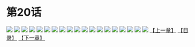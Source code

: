# 第20话
![](https://s1.baozimh.com/scomic/yuekanshaonuyeqijun-chunquan/0/24-snc2/1.jpg)
![](https://s1.baozimh.com/scomic/yuekanshaonuyeqijun-chunquan/0/24-snc2/2.jpg)
![](https://s1.baozimh.com/scomic/yuekanshaonuyeqijun-chunquan/0/24-snc2/3.jpg)
![](https://s1.baozimh.com/scomic/yuekanshaonuyeqijun-chunquan/0/24-snc2/4.jpg)
![](https://s1.baozimh.com/scomic/yuekanshaonuyeqijun-chunquan/0/24-snc2/5.jpg)
![](https://s1.baozimh.com/scomic/yuekanshaonuyeqijun-chunquan/0/24-snc2/6.jpg)
![](https://s1.baozimh.com/scomic/yuekanshaonuyeqijun-chunquan/0/24-snc2/7.jpg)
![](https://s1.baozimh.com/scomic/yuekanshaonuyeqijun-chunquan/0/24-snc2/8.jpg)
![](https://s1.baozimh.com/scomic/yuekanshaonuyeqijun-chunquan/0/24-snc2/9.jpg)
![](https://s1.baozimh.com/scomic/yuekanshaonuyeqijun-chunquan/0/24-snc2/10.jpg)
![](https://s1.baozimh.com/scomic/yuekanshaonuyeqijun-chunquan/0/24-snc2/11.jpg)
![](https://s1.baozimh.com/scomic/yuekanshaonuyeqijun-chunquan/0/24-snc2/12.jpg)
![](https://s1.baozimh.com/scomic/yuekanshaonuyeqijun-chunquan/0/24-snc2/13.jpg)
![](https://s1.baozimh.com/scomic/yuekanshaonuyeqijun-chunquan/0/24-snc2/14.jpg)
![](https://s1.baozimh.com/scomic/yuekanshaonuyeqijun-chunquan/0/24-snc2/15.jpg)
![](https://s1.baozimh.com/scomic/yuekanshaonuyeqijun-chunquan/0/24-snc2/16.jpg)
![](https://s1.baozimh.com/scomic/yuekanshaonuyeqijun-chunquan/0/24-snc2/17.jpg)
![](https://s1.baozimh.com/scomic/yuekanshaonuyeqijun-chunquan/0/24-snc2/18.jpg)
![](https://s1.baozimh.com/scomic/yuekanshaonuyeqijun-chunquan/0/24-snc2/19.jpg)
[【上一章】](./19.md)
[【目录】](./README.md)
[【下一章】](./21.md)
